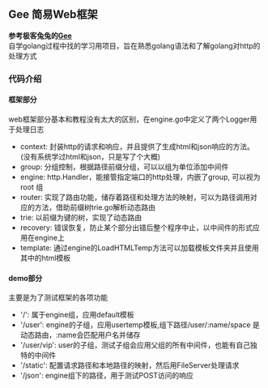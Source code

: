 ## Gee 简易Web框架
**参考极客兔兔的[Gee](https://geektutu.com/post/gee.html)**  
自学golang过程中找的学习用项目，旨在熟悉golang语法和了解golang对http的处理方式
### 代码介绍
#### 框架部分
web框架部分基本和教程没有太大的区别，在engine.go中定义了两个Logger用于处理日志
- context: 封装http的请求和响应，并且提供了生成html和json响应的方法。 (没有系统学过html和json，只是写了个大概)
- group: 分组控制，根据路径前缀分组，可以以组为单位添加中间件
- engine: http.Handler，能接管指定端口的http处理，内嵌了group, 可以视为 root 组
- router: 实现了路由功能，储存着路径和处理方法的映射，可以为路径调用对应的方法，借助前缀树trie.go解析动态路由
- trie: 以前缀为键的树，实现了动态路由
- recovery: 错误恢复，防止某个部分出错后整个程序中止，以中间件的形式应用在engine上
- template: 通过engine的LoadHTMLTemp方法可以加载模板文件夹并且使用其中的html模板
#### demo部分
主要是为了测试框架的各项功能
- '/': 属于engine组，应用default模板
- '/user': engine的子组，应用usertemp模板,组下路径/user/:name/space 是动态路由，:name会匹配用户名并储存
- '/user/vip': user的子组，测试子组会应用父组的所有中间件，也能有自己独特的中间件
- '/static': 配置请求路径和本地路径的映射，然后用FileServer处理请求
- '/json': engine组下的路径，用于测试POST访问的响应